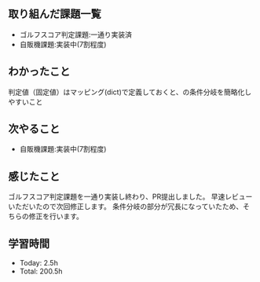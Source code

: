 ## 取り組んだ課題一覧
- ゴルフスコア判定課題:一通り実装済
- 自販機課題:実装中(7割程度)
## わかったこと
判定値（固定値）はマッピング(dict)で定義しておくと、の条件分岐を簡略化しやすいこと
## 次やること
- 自販機課題:実装中(7割程度)
## 感じたこと
ゴルフスコア判定課題を一通り実装し終わり、PR提出しました。
早速レビューいただいたので次回修正します。
条件分岐の部分が冗長になっていたため、そちらの修正を行います。

## 学習時間
- Today: 2.5h
- Total: 200.5h